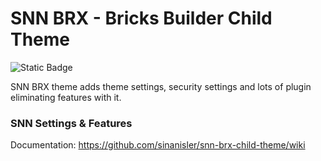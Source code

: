 # SNN BRX - Bricks Builder Child Theme


![Static Badge](https://img.shields.io/badge/Download%20Latest%20Release?link=https%3A%2F%2Fsinanisler.com%2Fsnn-brx-download)



SNN BRX theme adds theme settings, security settings and lots of plugin eliminating features with it. 


### SNN Settings & Features

Documentation: https://github.com/sinanisler/snn-brx-child-theme/wiki
